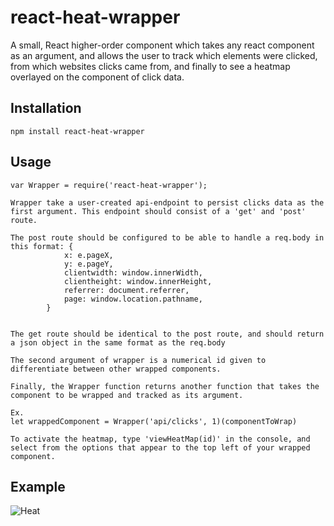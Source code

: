 react-heat-wrapper
=========

A small, React higher-order component which takes any react component as an argument, and allows the user to track which elements were clicked, from which websites clicks came from, and finally to see a heatmap overlayed on the component of click data.

## Installation

  `npm install react-heat-wrapper`

## Usage

    var Wrapper = require('react-heat-wrapper');

    Wrapper take a user-created api-endpoint to persist clicks data as the first argument. This endpoint should consist of a 'get' and 'post' route.

    The post route should be configured to be able to handle a req.body in this format: {
				x: e.pageX,
				y: e.pageY,
				clientwidth: window.innerWidth,
				clientheight: window.innerHeight,
				referrer: document.referrer,
				page: window.location.pathname,
			}


    The get route should be identical to the post route, and should return a json object in the same format as the req.body

    The second argument of wrapper is a numerical id given to differentiate between other wrapped components.

    Finally, the Wrapper function returns another function that takes the component to be wrapped and tracked as its argument.

    Ex.
    let wrappedComponent = Wrapper('api/clicks', 1)(componentToWrap)

    To activate the heatmap, type 'viewHeatMap(id)' in the console, and select from the options that appear to the top left of your wrapped component.


## Example

![Heat](files/heat.gif)



